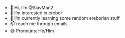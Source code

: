 - 👋 Hi, I’m @SlavMan2
- 👀 I’m interested in erebor
- 🌱 I’m currently learning some random ereborian stuff
- 📫 reach me through emails
- 😄 Pronouns: He/Him


<!---
SlavMan2/SlavMan2 is a ✨ special ✨ repository because its `README.md` (this file) appears on your GitHub profile.
You can click the Preview link to take a look at your changes.
--->
